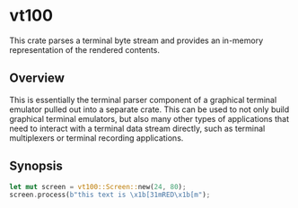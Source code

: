 # vt100

This crate parses a terminal byte stream and provides an in-memory
representation of the rendered contents.

## Overview

This is essentially the terminal parser component of a graphical terminal
emulator pulled out into a separate crate. This can be used to not only
build graphical terminal emulators, but also many other types of
applications that need to interact with a terminal data stream directly,
such as terminal multiplexers or terminal recording applications.

## Synopsis

```rust
let mut screen = vt100::Screen::new(24, 80);
screen.process(b"this text is \x1b[31mRED\x1b[m");
```
